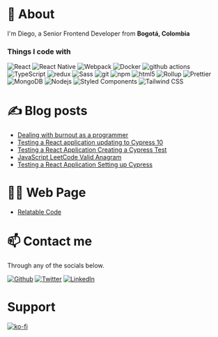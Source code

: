 # 👀 About
I'm Diego, a Senior Frontend Developer from <b>Bogotá, Colombia</b>
<h3>Things I code with</h3>
<p>
  <img alt="React" src="https://img.shields.io/badge/-React-45b8d8?style=flat-square&logo=react&logoColor=white" />
  <img alt="React Native" src="https://img.shields.io/badge/react_native-%2320232a.svg?style=flat-quare&logo=react&logoColor=%2361DAFB" />
  <img alt="Webpack" src="https://img.shields.io/badge/-Webpack-8DD6F9?style=flat-square&logo=webpack&logoColor=white" /> 
  <img alt="Docker" src="https://img.shields.io/badge/-Docker-46a2f1?style=flat-square&logo=docker&logoColor=white" />
  <img alt="github actions" src="https://img.shields.io/badge/-Github_Actions-2088FF?style=flat-square&logo=github-actions&logoColor=white" />
  <img alt="TypeScript" src="https://img.shields.io/badge/-TypeScript-007ACC?style=flat-square&logo=typescript&logoColor=white" />
  <img alt="redux" src="https://img.shields.io/badge/-Redux-764ABC?style=flat-square&logo=redux&logoColor=white" />
  <img alt="Sass" src="https://img.shields.io/badge/-Sass-CC6699?style=flat-square&logo=sass&logoColor=white" />
  <img alt="git" src="https://img.shields.io/badge/-Git-F05032?style=flat-square&logo=git&logoColor=white" />
  <img alt="npm" src="https://img.shields.io/badge/-NPM-CB3837?style=flat-square&logo=npm&logoColor=white" />
  <img alt="html5" src="https://img.shields.io/badge/-HTML5-E34F26?style=flat-square&logo=html5&logoColor=white" />
  <img alt="Rollup" src="https://img.shields.io/badge/-Rollup-EC4A3F?style=flat-square&logo=rollup.js&logoColor=white" />
  <img alt="Prettier" src="https://img.shields.io/badge/-Prettier-F7B93E?style=flat-square&logo=prettier&logoColor=white" />
  <img alt="MongoDB" src="https://img.shields.io/badge/-MongoDB-13aa52?style=flat-square&logo=mongodb&logoColor=white" />
  <img alt="Nodejs" src="https://img.shields.io/badge/-Nodejs-43853d?style=flat-square&logo=Node.js&logoColor=white" />
  <img alt="Styled Components" src="https://img.shields.io/badge/styled--components-DB7093?style=flat-square&logo=styled-components&logoColor=white" />
  <img alt="Tailwind CSS" src="https://img.shields.io/badge/tailwindcss-%2338B2AC.svg?style=flat-square&logo=tailwind-css&logoColor=white" />
</p>

# ✍ Blog posts
<!-- BLOG-POST-LIST:START -->
- [Dealing with burnout as a programmer](https://medium.com/@diballesteros/dealing-with-burnout-as-a-programmer-b9b9d79950fc?source=rss-d38c5015f77c------2)
- [Testing a React application updating to Cypress 10](https://medium.com/@diballesteros/testing-a-react-application-updating-to-cypress-10-838f5c31b137?source=rss-d38c5015f77c------2)
- [Testing a React Application Creating a Cypress Test](https://medium.com/@diballesteros/testing-a-react-application-creating-a-cypress-test-d864e8666a09?source=rss-d38c5015f77c------2)
- [JavaScript LeetCode Valid Anagram](https://medium.com/@diballesteros/javascript-leetcode-valid-anagram-557659378372?source=rss-d38c5015f77c------2)
- [Testing a React Application Setting up Cypress](https://medium.com/@diballesteros/testing-a-react-application-setting-up-cypress-489dad08c29f?source=rss-d38c5015f77c------2)
<!-- BLOG-POST-LIST:END -->

# 🐱‍👤 Web Page

* [Relatable Code](https://relatablecode.com)

# 📫 Contact me

Through any of the socials below.

<p><a href="https://github.com/diballesteros/" target="_blank"><img alt="Github" src="https://img.shields.io/badge/GitHub-%2312100E.svg?&style=for-the-badge&logo=Github&logoColor=white" /></a> <a href="https://twitter.com/relatablecoder" target="_blank"><img alt="Twitter" src="https://img.shields.io/badge/twitter-%231DA1F2.svg?&style=for-the-badge&logo=twitter&logoColor=white" /></a> <a href="https://www.linkedin.com/in/relatablecode/" target="_blank"><img alt="LinkedIn" src="https://img.shields.io/badge/linkedin-%230077B5.svg?&style=for-the-badge&logo=linkedin&logoColor=white" /></a>
</p>

# Support
[![ko-fi](https://ko-fi.com/img/githubbutton_sm.svg)](https://ko-fi.com/X8X05XBDC)
